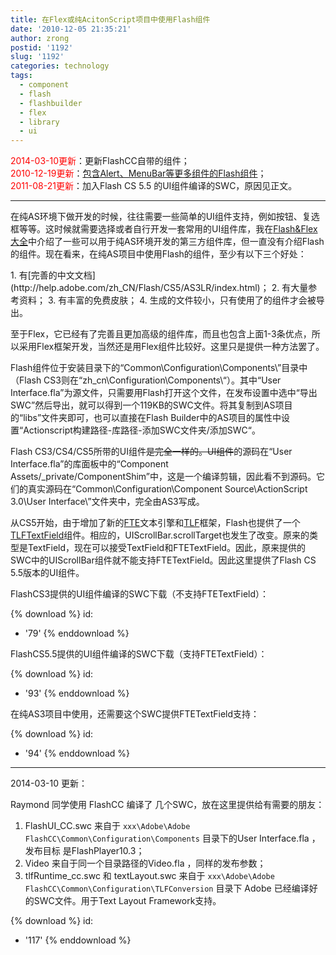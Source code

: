 ```yaml
---
title: 在Flex或纯AcitonScript项目中使用Flash组件
date: '2010-12-05 21:35:21'
author: zrong
postid: '1192'
slug: '1192'
categories: technology
tags:
  - component
  - flash
  - flashbuilder
  - flex
  - library
  - ui
---
```


<span style="color:red;">2014-03-10更新</span>：更新FlashCC自带的组件；  
<span
style="color:red;">2010-12-19更新</span>：[包含Alert、MenuBar等更多组件的Flash组件](/post/1220.htm)；  
<span style="color:red;">2011-08-21更新</span>：加入Flash CS 5.5
的UI组件编译的SWC，原因见正文。

------------------------------------------------------------------------

在纯AS环境下做开发的时候，往往需要一些简单的UI组件支持，例如按钮、复选框等等。这时候就需要选择或者自行开发一套常用的UI组件库，我在[Flash&Flex大全](/flashassistant#UI)中介绍了一些可以用于纯AS环境开发的第三方组件库，但一直没有介绍Flash的组件。现在看来，在纯AS项目中使用Flash的组件，至少有以下三个好处：

</p>
1.  有[完善的中文文档](http://help.adobe.com/zh_CN/Flash/CS5/AS3LR/index.html)；
2.  有大量参考资料；
3.  有丰富的免费皮肤；
4.  生成的文件较小，只有使用了的组件才会被导出。

至于Flex，它已经有了完善且更加高级的组件库，而且也包含上面1-3条优点，所以采用Flex框架开发，当然还是用Flex组件比较好。这里只是提供一种方法罢了。

Flash组件位于安装目录下的“Common\\Configuration\\Components\\”目录中（Flash
CS3则在“zh\_cn\\Configuration\\Components\\“）。其中“User
Interface.fla”为源文件，只需要用Flash打开这个文件，在发布设置中选中“导出SWC”然后导出，就可以得到一个119KB的SWC文件。将其复制到AS项目的“libs”文件夹即可，也可以直接在Flash
Builder中的AS项目的属性中设置“Actionscript构建路径-库路径-添加SWC文件夹/添加SWC“。

Flash CS3/CS4/CS5所带的UI组件~~是完全一样的。UI组件~~的源码在“User
Interface.fla”的库面板中的“Component
Assets/\_private/ComponentShim”中，这是一个编译剪辑，因此看不到源码。它们的真实源码在“Common\\Configuration\\Component
Source\\ActionScript 3.0\\User Interface\\”文件夹中，完全由AS3写成。

从CS5开始，由于增加了新的[FTE](/post/tag/fte "FTE")文本引擎和[TLF](http://zengrong.net/post/tag/TLF "TLF")框架，Flash也提供了一个[TLFTextField](http://help.adobe.com/zh_CN/FlashPlatform/reference/actionscript/3/fl/text/TLFTextField.html "TLFTextField")组件。相应的，UIScrollBar.scrollTarget也发生了改变。原来的类型是TextField，现在可以接受TextField和FTETextField。因此，原来提供的SWC中的UIScrollBar组件就不能支持FTETextField。因此这里提供了Flash
CS 5.5版本的UI组件。

FlashCS3提供的UI组件编译的SWC下载（不支持FTETextField）：

{% download %}
id:
  - '79'
{% enddownload %}

FlashCS5.5提供的UI组件编译的SWC下载（支持FTETextField）：

{% download %}
id:
  - '93'
{% enddownload %}

在纯AS3项目中使用，还需要这个SWC提供FTETextField支持：

{% download %}
id:
  - '94'
{% enddownload %}

------------------------------------------------------------------------

2014-03-10 更新：

</p>
Raymond 同学使用 FlashCC 编译了 几个SWC，放在这里提供给有需要的朋友：

1.  FlashUI\_CC.swc 来自于
    `xxx\Adobe\Adobe FlashCC\Common\Configuration\Components`
    目录下的User Interface.fla ，发布目标 是FlashPlayer10.3；
2.  Video 来自于同一个目录路径的Video.fla ，同样的发布参数；
3.  tlfRuntime\_cc.swc 和 textLayout.swc 来自于
    `xxx\Adobe\Adobe FlashCC\Common\Configuration\TLFConversion` 目录下
    Adobe 已经编译好的SWC文件。用于Text Layout Framework支持。

{% download %}
id:
  - '117'
{% enddownload %}

